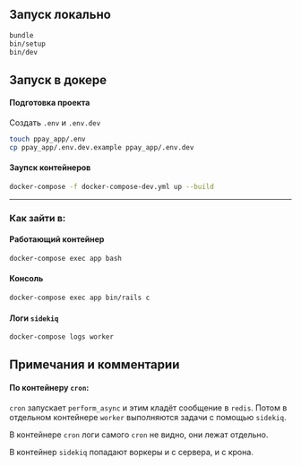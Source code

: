 ## Запуск локально


```bash
bundle
bin/setup
bin/dev
```

## Запуск в докере

#### Подготовка проекта

Создать `.env` и `.env.dev`

```bash
touch ppay_app/.env
cp ppay_app/.env.dev.example ppay_app/.env.dev
```

#### Заупск контейнеров

```bash
docker-compose -f docker-compose-dev.yml up --build
```

---

### Как зайти в:

#### Работающий контейнер

```bash
docker-compose exec app bash
```

#### Консоль

```bash
docker-compose exec app bin/rails c
```

#### Логи `sidekiq`

```bash
docker-compose logs worker
```


## Примечания и комментарии

#### По контейнеру `cron`:

`cron` запускает `perform_async` и этим кладёт сообщение в `redis`.
Потом в отдельном контейнере `worker` выполняются задачи с помощью `sidekiq`.

В контейнере `cron` логи самого `cron` не видно, они лежат отдельно.

В контейнер `sidekiq` попадают воркеры и с сервера, и с крона.
